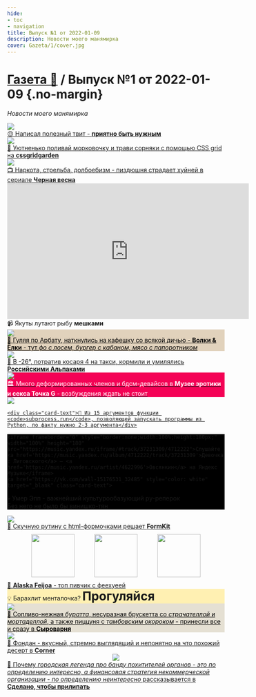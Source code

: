 ```yaml
---
hide:
- toc
- navigation
title: Выпуск №1 от 2022-01-09
description: Новости моего манямирка
cover: Gazeta/1/cover.jpg
---
```



# [Газета 📰](../index.md) / Выпуск №1 от 2022-01-09 {.no-margin}

_Новости моего манямирка_

<div class="grid-3-col" >

<div class="card rows-2" >
<a href="https://twitter.com/potykion/status/1611292953389023234/" target="_blank" >
    <IMG src="twi.png">
    <div class="card-text" >
    😌 Написал полезный твит - <b>приятно быть нужным</b>
    </div>
</a>
</div>
 
<div class="card " >
<a href="https://cssgridgarden.com/" target="_blank" >
    <IMG src="gridgarden.png">
    <div class="card-text" >
    🔎 Уютненько поливай морковочку и трави сорняки с помощью CSS grid на <b>cssgridgarden</b>
    </div>
</a>
</div>


<div class="card rows-3" >
<a href="https://www.kinopoisk.ru/series/4771892/" target="_blank">
    <IMG src="4v.webp">
    <div class="card-text">📺 Наркота, стрельба, долбоебизм - пиздюшня страдает хуйней в сериале <b>Черная весна</b></div>
</a>
</div>


<div class="card rows-2" >
  <iframe width="560" height="315" src="https://www.youtube.com/embed/b8haneaeO7s" title="YouTube video player" frameborder="0" allow="accelerometer; autoplay; clipboard-write; encrypted-media; gyroscope; picture-in-picture; web-share" allowfullscreen></iframe></iframe></iframe>
    <div class="card-text">📹 Якуты лутают рыбу <b>мешками</b></div>
</div>

<div class="card rows-2" style="background: #e1d2bc; " >
<a href="https://volkiyolki.ru/"  target="_blank" style="color: black">
<img src="pho.jpg"   style="align-self: center;">
<div class="card-text">
🍔 Гуляя по Арбату, наткнулись на кафешку со всякой дичью - <b>Волки & Ёлки</b> - тут <i>фо с лосем, бургер с кабаном, мясо с папоротником</i>
</div>
</a>
</div>

<div class="card rows-2" >
<a href="https://www.alpacainfo.ru/" target="_blank">
    <img src="alpaka.jfif">
    <div class="card-text">🦙 В <span class="dotted" title="а от такой температуры у меня онемело лицо">-26°</span>, потратив <span class="dotted" title="а это чето дохуя, чтобы в Подмосковье съездить">косаря 4 на такси</span>, кормили и умилялись <b>Российскими Альпаками</b></div>
</a>
</div>

<div class="card rows-3" style="background: #f40256; " >
<a href="https://tochkag.net/"  target="_blank" style="align-self: center;">
<img src="sex.jfif"  >
<div class="card-text" style="color: white">
🏛 Много деформированных членов и бдсм-девайсов в <b>Музее эротики и секса Точка G</b> - возбуждения ждать не стоит
</div>
</a>
</div>

<div class="card rows-2"  >
<a href="/Code/Python/Base/Subprocess" target="_blank">
    <img src="../../c/py/Subprocess.png">

    <div class="card-text">📝 Из 15 аргументов функции <code>subprocess.run</code>, позволяющей запускать программы из Python, по факту нужно 2-3 аргумента</div>
</a>
</div>

<div class="card  " style=" background: black" >

    <iframe frameborder="0" style="border:none;width:100%;height:180px;" width="100%" height="180" src="https://music.yandex.ru/iframe/#track/37231309/4712222">Слушайте <a href='https://music.yandex.ru/album/4712222/track/37231309'>Девочка с Лиговского</a> — <a href='https://music.yandex.ru/artist/4622996'>Овсянкин</a> на Яндекс Музыке</iframe>
    <a href="https://vk.com/wall-15176531_32485" style="color: white"  target="_blank" class="card-text">
💀 Умер Эпп - важнейший культурообазующий ру-реперок<br>Без него не было бы винишко-тян 
</a>
</div>






<div class="card " >
<a href="/Code/Frontend/Vue/FormKit" target="_blank">
    <img src="../../c/front/Vue/FormKit.png">
    <div class="card-text">📝 Скучную рутину с html-формочками решает <b>FormKit</b></div>
</a>
</div>


<div class="card rows-2" >
<a href="https://untappd.com/b/alaska-brewery-fejhoa-feijoa/3860629" target="_blank">
<div style="display: flex; justify-content: space-evenly; padding: 10px">
<img src="alyaska_feykhoa_alaska_feijoa_zh_b_0_5_l_.jpg" width="100" >
<img src="alyaska_feykhoa_alaska_feijoa_zh_b_0_5_l_.jpg" width="100" >
<img src="alyaska_feykhoa_alaska_feijoa_zh_b_0_5_l_.jpg" width="100" >
</div>
<div class="card-text">
🍺 <b>Alaska Feijoa</b> - топ пивчик с феехуеей

</div>
</a>
</div>


<div class="card " style="background: #fff0b2" >
    <div class="card-text text-center">💡 Барахлит менталочка? <b style="font-size: 2em">Прогуляйся</b> </div>
</div>






<div class="card rows-3" style="background: #e5e0d3;  " >
<a href="https://syrovarnya.com/"  target="_blank" style="color: black">
<img src="syr.jfif"   style="align-self: center;">
<div class="card-text">
🧀 Сопливо-нежная <i>буратта</i>, несуразная брускетта со <i>страчателлой</i> и <i>мортаделлой</i>, а также пиццуня с <i>тамбовским окороком</i> - принесли все и сразу в <b>Сыроварня</b>

</div>
</a>
</div>









<div class="card rows-2" >
<a href="https://cornercafekitchenmsk.com/"  target="_blank">
<img src="fondan.jpg" style="align-self: center;">
<div class="card-text">
🍮 Фондан - вкусный, стремно выглядящий и непонятно на что похожий десерт в <b>Corner</b>
</div>
</a>
</div>

<div class="card rows-3" >
<a href="https://www.mann-ivanov-ferber.ru/books/sdelano-chtobyi-prilipat/"  target="_blank" style="display: flex; flex-direction: column" >
<img src="prilip.png" style="align-self: center" >
<div class="card-text">
📖 Почему <i>городская легенда про банду похитителей органов - это по определению интересно, а финансовая стратегия некоммерческой организации - по определению неинтересно</i> рассказывается в  <b>Сделано, чтобы прилипать</b>
</div>
</a>
</div>

</div>